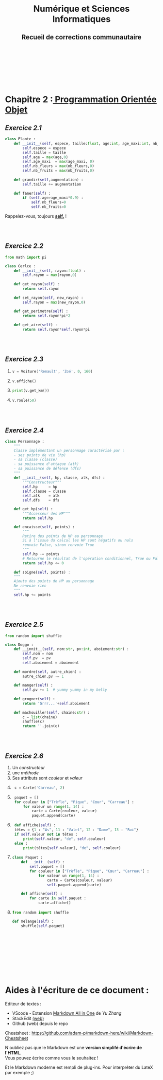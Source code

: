 <br><br><br>
<center><h1>Numérique et Sciences Informatiques</h1></center>
<center><h2>Recueil de corrections communautaire</h2></center>
<br><br><br><br><br><br><br>




# **Chapitre 2 :**[ **Programmation Orientée Objet**](https://cdn.discordapp.com/attachments/868964577071734814/873899194467876874/joke-women-class.png)

## *Exercice 2.1*
```py
class Plante :
    def __init__(self, espece, taille:float, age:int, age_maxi:int, nb_fleurs:int, nb_fruits:int) :
        self.espece = espece
        self.taille = taille
        self.age = max(age,0)
        self.age_maxi  = max(age_maxi, 0)
        self.nb_fleurs = max(nb_fleurs,0)
        self.nb_fruits = max(nb_fruits,0)
    
    def grandir(self,augmentation) :
        self.taille += augmentation
    
    def faner(self) :
        if (self.age>age_maxi*0.9) :
            self.nb_fleurs=0
            self.nb_fruits=0
```
Rappelez-vous, toujours [**self.**](https://www.youtube.com/watch?v=M5d7vygUPoQ) !

<br><br>


## *Exercice 2.2*
```py
from math import pi

class Cerlce :
    def __init__(self, rayon:float) :
        self.rayon = max(rayon,0)
    
    def get_rayon(self) :
        return self.rayon
    
    def set_rayon(self, new_rayon) :
        self.rayon = max(new_rayon,0)
    
    def get_perimetre(self) :
        return self.rayon*pi*2
    
    def get_aire(self) :
        return self.rayon*self.rayon*pi
```

<br><br>


## *Exercice 2.3*
1. ```py
   v = Voiture('Renault', 'Zoé', 0, 160)
   ```
2. ```py
   v.affiche()
   ```
3. ```py
   print(v.get_km())
   ```
4. ```py
   v.roule(50)
   ```

<br><br>


## *Exercice 2.4*
```py
class Personnage :
    """
    Classe implémentant un personnage caractérisé par :
    - ses points de vie (hp)
    - sa classe (classe)
    - sa puissance d'attaque (atk)
    - sa puissance de défense (dfs)
    """
    def __init__(self, hp, classe, atk, dfs) :
        """Constructeur"""
        self.hp     = hp
        self.classe = classe
        self.atk    = atk
        self.dfs    = dfs

    def get_hp(self) :
        """Accesseur des HP"""
        return self.hp

    def encaisse(self, points) :
        """
        Retire des points de HP au personnage
        Si à l'issue du calcul les HP sont négatifs ou nuls
        renvoie False, sinon renvoie True
        """
        self.hp -= points
        # Retourne le résultat de l'opération conditionnel, True ou False. Petite astuce sympa ;)
        return self.hp <= 0
    
    def soigne(self, points) :
    """
    Ajoute des points de HP au personnage
    Ne renvoie rien
    """
    self.hp += points
```

<br><br>


## *Exercice 2.5*
```py
from random import shuffle

class Doggo :
    def __innit__(self, nom:str, pv:int, aboiement:str) :
        self.nom = nom
        self.pv  = pv
        self.aboiement = aboiement
    
    def mordre(self, autre_chien) :
        autre_chien.pv -= 1
    
    def manger(self) :
        self.pv += 1  # yummy yummy in my belly
    
    def grogner(self) :
        return 'Grrr...'+self.aboiement
    
    def machouiller(self, chaine:str) :
        c = list(chaine)
        shuffle(c)
        return ''.join(c)
```

<br><br>


## *Exercice 2.6*
1. Un *constructeur*
2. une *méthode*
3. Ses attributs sont *couleur* et *valeur*
4. ```py
    c = Carte('Carreau', 2)
   ```
5. ```py
    paquet = []
    for couleur in ["Trèfle", "Pique", "Cœur", "Carreau"] :
        for valeur un range(1, 14) :
            carte = Carte(couleur, valeur)
            paquet.append(carte)
   ```
6. ```py
    def affiche(self) :
    têtes = {1 : "As", 11 : "Valet", 12 : "Dame", 13 : "Roi"}
    if self.valeur not in têtes :
        print(self.valeur, "de", self.couleur)
    else :
        print(têtes[self.valeur], "de", self.couleur)
   ```
7.  ```py
    class Paquet :
        def __init__(self) :
            self.paquet = []
            for couleur in ["Trèfle", "Pique", "Cœur", "Carreau"] :
                for valeur un range(1, 14) :
                    carte = Carte(couleur, valeur)
                    self.paquet.append(carte)
        
        def affiche(self) :
            for carte in self.paquet :
                carte.affiche()
    ```
8.  ```py
    from random import shuffle
    
    def melange(self) :
        shuffle(self.paquet)
    ```

<br><br>






<br><br><br><br><br>
# Aides à l'écriture de ce document :

Editeur de textes :
- VScode - Extension <u>Markdown All in One</u> de *Yu Zhang*
- StackEdit [(web)](https://stackedit.io/app#)
- Github (web) depuis le repo

Cheatsheet : https://github.com/adam-p/markdown-here/wiki/Markdown-Cheatsheet

N'oubliez pas que le Markdown est une **version simplifé d'écrire de l'HTML**.<br>
Vous pouvez écrire comme vous le souhaitez !

Et le Markdown moderne est rempli de plug-ins. Pour interpréter du LateX par exemple ;)